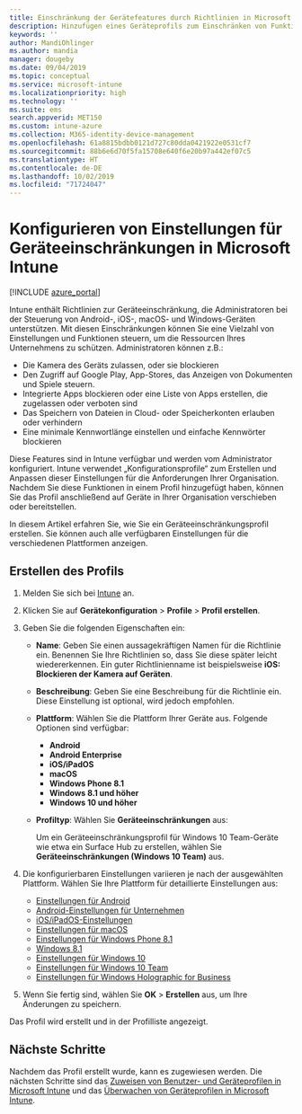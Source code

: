 ```yaml
---
title: Einschränkung der Gerätefeatures durch Richtlinien in Microsoft Intune – Azure | Microsoft-Dokumentation
description: Hinzufügen eines Geräteprofils zum Einschränken von Funktionen auf Android-, macOS-, iOS-, iPadOS-, Windows Phone- und Windows 10-Geräten in Microsoft Intune
keywords: ''
author: MandiOhlinger
ms.author: mandia
manager: dougeby
ms.date: 09/04/2019
ms.topic: conceptual
ms.service: microsoft-intune
ms.localizationpriority: high
ms.technology: ''
ms.suite: ems
search.appverid: MET150
ms.custom: intune-azure
ms.collection: M365-identity-device-management
ms.openlocfilehash: 61a8815bdbb0121d727c80dda0421922e0531cf7
ms.sourcegitcommit: 88b6e6d70f5fa15708e640f6e20b97a442ef07c5
ms.translationtype: HT
ms.contentlocale: de-DE
ms.lasthandoff: 10/02/2019
ms.locfileid: "71724047"
---
```

# <a name="configure-device-restriction-settings-in-microsoft-intune"></a>Konfigurieren von Einstellungen für Geräteeinschränkungen in Microsoft Intune

[!INCLUDE [azure_portal](../includes/azure_portal.md)]

Intune enthält Richtlinien zur Geräteeinschränkung, die Administratoren bei der Steuerung von Android-, iOS-, macOS- und Windows-Geräten unterstützen. Mit diesen Einschränkungen können Sie eine Vielzahl von Einstellungen und Funktionen steuern, um die Ressourcen Ihres Unternehmens zu schützen. Administratoren können z.B.:

- Die Kamera des Geräts zulassen, oder sie blockieren
- Den Zugriff auf Google Play, App-Stores, das Anzeigen von Dokumenten und Spiele steuern.
- Integrierte Apps blockieren oder eine Liste von Apps erstellen, die zugelassen oder verboten sind
- Das Speichern von Dateien in Cloud- oder Speicherkonten erlauben oder verhindern
- Eine minimale Kennwortlänge einstellen und einfache Kennwörter blockieren

Diese Features sind in Intune verfügbar und werden vom Administrator konfiguriert. Intune verwendet „Konfigurationsprofile“ zum Erstellen und Anpassen dieser Einstellungen für die Anforderungen Ihrer Organisation. Nachdem Sie diese Funktionen in einem Profil hinzugefügt haben, können Sie das Profil anschließend auf Geräte in Ihrer Organisation verschieben oder bereitstellen.

In diesem Artikel erfahren Sie, wie Sie ein Geräteeinschränkungsprofil erstellen. Sie können auch alle verfügbaren Einstellungen für die verschiedenen Plattformen anzeigen.

## <a name="create-the-profile"></a>Erstellen des Profils

1. Melden Sie sich bei [Intune](https://go.microsoft.com/fwlink/?linkid=2090973) an.
2. Klicken Sie auf **Gerätekonfiguration** > **Profile** > **Profil erstellen**.
3. Geben Sie die folgenden Eigenschaften ein:

    - **Name**: Geben Sie einen aussagekräftigen Namen für die Richtlinie ein. Benennen Sie Ihre Richtlinien so, dass Sie diese später leicht wiedererkennen. Ein guter Richtlinienname ist beispielsweise **iOS: Blockieren der Kamera auf Geräten**.
    - **Beschreibung**: Geben Sie eine Beschreibung für die Richtlinie ein. Diese Einstellung ist optional, wird jedoch empfohlen.
    - **Plattform**: Wählen Sie die Plattform Ihrer Geräte aus. Folgende Optionen sind verfügbar:  

        - **Android**
        - **Android Enterprise**
        - **iOS/iPadOS**
        - **macOS**
        - **Windows Phone 8.1**
        - **Windows 8.1 und höher**
        - **Windows 10 und höher**

    - **Profiltyp**: Wählen Sie **Geräteeinschränkungen** aus:

        Um ein Geräteeinschränkungsprofil für Windows 10 Team-Geräte wie etwa ein Surface Hub zu erstellen, wählen Sie **Geräteeinschränkungen (Windows 10 Team)** aus.

4. Die konfigurierbaren Einstellungen variieren je nach der ausgewählten Plattform. Wählen Sie Ihre Plattform für detaillierte Einstellungen aus:

    - [Einstellungen für Android](../device-restrictions-android.md)
    - [Android-Einstellungen für Unternehmen](../device-restrictions-android-for-work.md)
    - [iOS/iPadOS-Einstellungen](device-restrictions-ios.md)
    - [Einstellungen für macOS](device-restrictions-macos.md)
    - [Einstellungen für Windows Phone 8.1](device-restrictions-windows-phone-8-1.md)
    - [Windows 8.1](device-restrictions-windows-8-1.md)
    - [Einstellungen für Windows 10](device-restrictions-windows-10.md)
    - [Einstellungen für Windows 10 Team](device-restrictions-windows-10-teams.md)
    - [Einstellungen für Windows Holographic for Business](device-restrictions-windows-holographic.md)

5. Wenn Sie fertig sind, wählen Sie **OK** > **Erstellen** aus, um Ihre Änderungen zu speichern.

Das Profil wird erstellt und in der Profilliste angezeigt.

## <a name="next-steps"></a>Nächste Schritte

Nachdem das Profil erstellt wurde, kann es zugewiesen werden. Die nächsten Schritte sind das [Zuweisen von Benutzer- und Geräteprofilen in Microsoft Intune](../device-profile-assign.md) und das [Überwachen von Geräteprofilen in Microsoft Intune](../device-profile-monitor.md).

<!--  Removing image as part of design review; retaining source until we known the disposition.

## Example of device restriction settings

In this high-level example, you'll create a device restriction policy that blocks the use of the built-in camera app on Android devices.

![How to disable the camera on Android devices](./media/device-restrictions-configure/disable-android-camera.png)

-->
